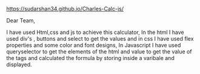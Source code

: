 https://sudarshan34.github.io/Charles-Calc-js/


Dear Team,

I have used Html,css and js to achieve this calculator, In the html  I have used div's , buttons and select to get the values and in css I have used flex properties and some color and font designs,
In Javascript I have used queryselector to get the elements of the html and value to get the value of the tags and calculated the formula by storing inside a varibale and displayed.
